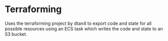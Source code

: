 # Terraforming

Uses the terraforming project by dtan4 to export code and state for all possible resources using an ECS task which writes the code and state to an S3 bucket.
